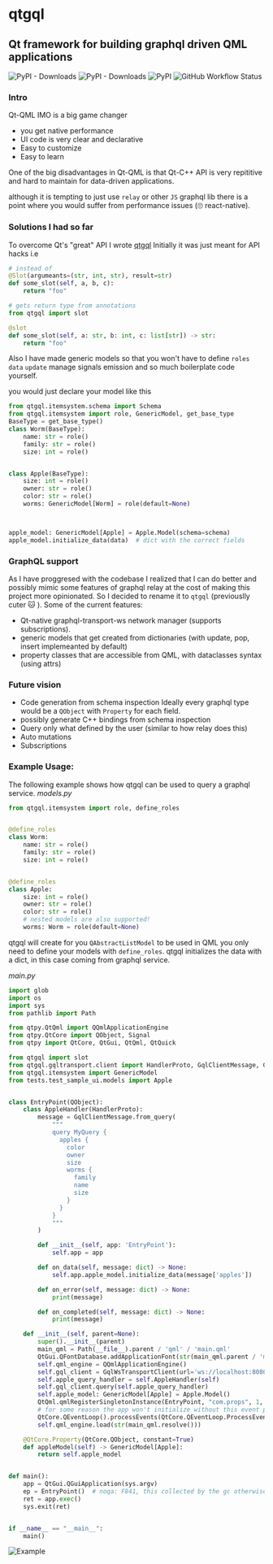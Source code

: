 # qtgql
## Qt framework for building graphql driven QML applications
![PyPI - Downloads](https://img.shields.io/pypi/dm/qtgql)
![PyPI - Downloads](https://img.shields.io/pypi/dm/qtgql?style=for-the-badge)
![PyPI](https://img.shields.io/pypi/v/qtgql?style=for-the-badge)
![GitHub Workflow Status](https://img.shields.io/github/actions/workflow/status/nrbnlulu/qtgql/tests.yml?label=tests&style=for-the-badge)



### Intro
Qt-QML IMO is a big game changer
- you get native performance
- UI code is very clear and declarative
- Easy to customize
- Easy to learn

One of the big disadvantages in Qt-QML is that Qt-C++ API is very repititive and hard to maintain
for data-driven applications.

although it is tempting to just use `relay` or other `JS` graphql lib
there is a point where you would suffer from performance issues (:roll_eyes:  react-native).

### Solutions I had so far
To overcome Qt's "great" API I wrote [qtgql](https://github.com/nrbnlulu/qtgql) Initially it was just meant for API hacks
i.e
```py
# instead of
@Slot(argumeants=(str, int, str), result=str)
def some_slot(self, a, b, c):
    return "foo"

# gets return type from annotations
from qtgql import slot

@slot
def some_slot(self, a: str, b: int, c: list[str]) -> str:
    return "foo"
```

Also I have made generic models so that you won't have to define `roles` `data` `update` manage signals emission and
so much boilerplate code yourself.

you would just declare your model like this
```py
from qtgql.itemsystem.schema import Schema
from qtgql.itemsystem import role, GenericModel, get_base_type
BaseType = get_base_type()
class Worm(BaseType):
    name: str = role()
    family: str = role()
    size: int = role()


class Apple(BaseType):
    size: int = role()
    owner: str = role()
    color: str = role()
    worms: GenericModel[Worm] = role(default=None)



apple_model: GenericModel[Apple] = Apple.Model(schema=schema)
apple_model.initialize_data(data)  # dict with the correct fields
```


### GraphQL support
As I have proggresed with the codebase I realized that I can do better and possibly mimic some
features of graphql relay at the cost of making this project more opinionated.
So I decided to rename it to `qtgql` (previouslly cuter :cat: ).
Some of the current features:
 - Qt-native graphql-transport-ws network manager (supports subscriptions).
 - generic models that get created from dictionaries (with update, pop, insert implemeanted by default)
 - property classes that are accessible from QML, with dataclasses  syntax (using attrs)

### Future vision
- Code generation from schema inspection
Ideally every graphql type would be a `QObject` with `Property` for each field.
- possibly generate C++ bindings from schema inspection
- Query only what defined by the user (similar to how relay does this)
- Auto mutations
- Subscriptions







### Example Usage:
The following example shows how qtgql can be used to query a graphql service.
*models.py*

```python
from qtgql.itemsystem import role, define_roles


@define_roles
class Worm:
    name: str = role()
    family: str = role()
    size: int = role()


@define_roles
class Apple:
    size: int = role()
    owner: str = role()
    color: str = role()
    # nested models are also supported!
    worms: Worm = role(default=None)
```
qtgql will create for you `QAbstractListModel` to be used in QML you only need to
define your models with `define_roles`.
qtgql initializes the data with a dict, in this case coming from graphql service.

*main.py*

```python
import glob
import os
import sys
from pathlib import Path

from qtpy.QtQml import QQmlApplicationEngine
from qtpy.QtCore import QObject, Signal
from qtpy import QtCore, QtGui, QtQml, QtQuick

from qtgql import slot
from qtgql.gqltransport.client import HandlerProto, GqlClientMessage, GqlWsTransportClient
from qtgql.itemsystem import GenericModel
from tests.test_sample_ui.models import Apple


class EntryPoint(QObject):
    class AppleHandler(HandlerProto):
        message = GqlClientMessage.from_query(
            """
            query MyQuery {
              apples {
                color
                owner
                size
                worms {
                  family
                  name
                  size
                }
              }
            }
            """
        )

        def __init__(self, app: 'EntryPoint'):
            self.app = app

        def on_data(self, message: dict) -> None:
            self.app.apple_model.initialize_data(message['apples'])

        def on_error(self, message: dict) -> None:
            print(message)

        def on_completed(self, message: dict) -> None:
            print(message)

    def __init__(self, parent=None):
        super().__init__(parent)
        main_qml = Path(__file__).parent / 'qml' / 'main.qml'
        QtGui.QFontDatabase.addApplicationFont(str(main_qml.parent / 'materialdesignicons-webfont.ttf'))
        self.qml_engine = QQmlApplicationEngine()
        self.gql_client = GqlWsTransportClient(url='ws://localhost:8080/graphql')
        self.apple_query_handler = self.AppleHandler(self)
        self.gql_client.query(self.apple_query_handler)
        self.apple_model: GenericModel[Apple] = Apple.Model()
        QtQml.qmlRegisterSingletonInstance(EntryPoint, "com.props", 1, 0, "EntryPoint", self)  # type: ignore
        # for some reason the app won't initialize without this event processing here.
        QtCore.QEventLoop().processEvents(QtCore.QEventLoop.ProcessEventsFlag.AllEvents, 1000)
        self.qml_engine.load(str(main_qml.resolve()))

    @QtCore.Property(QtCore.QObject, constant=True)
    def appleModel(self) -> GenericModel[Apple]:
        return self.apple_model


def main():
    app = QtGui.QGuiApplication(sys.argv)
    ep = EntryPoint()  # noqa: F841, this collected by the gc otherwise.
    ret = app.exec()
    sys.exit(ret)


if __name__ == "__main__":
    main()
```

![Example](assets/qtgql.gif)
